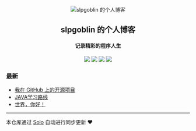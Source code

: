 <p align="center"><img alt="slpgoblin 的个人博客" src="https://static.b3log.org/images/brand/solo-32.png"></p><h2 align="center">
slpgoblin 的个人博客
</h2>

<h4 align="center">记录精彩的程序人生</h4>
<p align="center"><a title="slpgoblin 的个人博客" target="_blank" href="https://github.com/slpgoblin/solo-blog"><img src="https://img.shields.io/github/last-commit/slpgoblin/solo-blog.svg?style=flat-square&color=FF9900"></a>
<a title="GitHub repo size in bytes" target="_blank" href="https://github.com/slpgoblin/solo-blog"><img src="https://img.shields.io/github/repo-size/slpgoblin/solo-blog.svg?style=flat-square"></a>
<a title="Solo Version" target="_blank" href="https://github.com/b3log/solo/releases"><img src="https://img.shields.io/badge/solo-3.6.3-f1e05a.svg?style=flat-square&color=blueviolet"></a>
<a title="Hits" target="_blank" href="https://github.com/b3log/hits"><img src="https://hits.b3log.org/slpgoblin/solo-blog.svg"></a></p>

### 最新

* [我在 GitHub 上的开源项目](https://www.goblin-blog.top/my-github-repos)
* [JAVA学习路线](https://www.goblin-blog.top/articles/2019/08/17/1566019763425.html)
* [世界，你好！](https://www.goblin-blog.top/hello-solo)



---

本仓库通过 [Solo](https://github.com/b3log/solo) 自动进行同步更新 ❤️ 